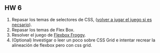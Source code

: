 ## HW 6

1. Repasar los temas de selectores de CSS, ([volver a jugar el juego si es necsario](https://flukeout.github.io/)).
2. Repasar los temas de Flex Box.
3. Resolver el juego de [Flexbox Froggy](https://flexboxfroggy.com/).
4. (Optional) Investigar o leer un poco sobre CSS Grid e intentar recrear la alineación de flexbox pero con css grid.


